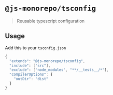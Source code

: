 # `@js-monorepo/tsconfig`

> Reusable typescript configuration

## Usage

Add this to your `tsconfig.json`
```js
{
  "extends": "@js-monorepo/tsconfig",
  "include": ["src"],
  "exclude": ["node_modules", "**/__tests__/*"],
  "compilerOptions": {
    "outDir": "dist"
  }
}
```
